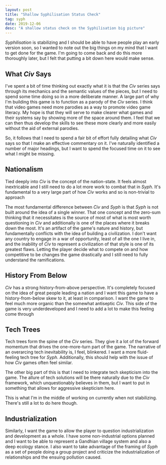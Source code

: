 ```yaml
---
layout: post
title: "Shallow Syphilisation Status Check"
tag: syph
date: 2019-12-06
desc: "A shallow status check on the Syphilisation big picture"
---
```



*Syphilisation* is stabilizing and I should be able to have people play an early version soon, so I wanted to note out the big things on my mind that I want to get done for the game. I'm going to come back and do this more thoroughly later, but I felt that putting a bit down here would make sense.

## What *Civ* Says

I've spent a bit of time thinking out exactly what it is that the *Civ* series says through its mechanics and the semantic values of the pieces, but I need to spend some time doing so in a more deliberate manner. A large part of why I'm building this game is to function as a parody of the *Civ* series. I think that video games need more parodies as a way to promote video game literacy. My hope is that they will serve to make clearer what games and their systems say by showing more of the space around them. I feel that we can then thus develop the skills to see these more clearly and more easily without the aid of external parodies.


So, it follows that I need to spend a fair bit of effort fully detailing what *Civ* says so that I make an effective commentary on it. I've naturally identified a number of major headings, but I want to spend the focused time on it to see what I might be missing.

## Nationalism

Tied deeply into *Civ* is the concept of the nation-state. It feels almost inextricable and I still need to do a lot more work to combat that in *Syph*. It's fundamental to a very large part of how *Civ* works and so is non-trivial to approach


The most fundamental difference between *Civ* and *Syph* is that *Syph* is not built around the idea of a single winner. That one concept and the zero-sum thinking that it necessitates is the source of most of what is most worth questioning in *Civ* and additionally is one of the places where it breaks down the most. It's an artifact of the game's nature and history, but fundamentally conflicts with the idea of building a civilization. I don't want any country to engage in a war of opportunity, least of all the one I live in, and the inability of *Civ* to represent a civilization of that style is one of its greatest flaws. Letting the player decide what to compete on and how competitive to be changes the game drastically and I still need to fully understand the ramifications.

## History From Below

*Civ* has a strong history-from-above perspective. It's completely focused on the idea of great people leading a nation and I want this game to have a history-from-below skew to it, at least in comparison. I want the game to feel much more organic than the somewhat antiseptic *Civ*. This side of the game is very underdeveloped and I need to add a lot to make this feeling come through

## Tech Trees

Tech trees form the spine of the *Civ* series. They give it a lot of the forward momentum that drives the one-more-turn part of the game. The narrative of an overarcing tech inevitability is, I feel, blinkered. I want a more fluid-feeling tech tree for *Syph*. Additionally, this should help with the issue of how *Civ* games often feel similar.


The other big part of this is that I need to integrate tech skepticism into the game. The allure of tech solutions will be there naturally due to the *Civ* framework, which unquestionably believes in them, but I want to put in something that allows for aggressive skepticism here.


This is what I'm in the middle of working on currently when not stabilizing. There's still a lot to do here though.

## Industrialization

Similarly, I want the game to allow the player to question industrialization and development as a whole. I have some non-industrial options planned and I want to be able to represent a Gandhian village system and also a deep ecology stance. I also want to take advantage of the framing of *Syph* as a set of people doing a group project and criticize the industrialization of relationships and the ensuing pollution caused.

